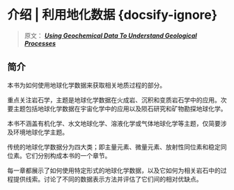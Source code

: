 # 介绍 | 利用地化数据 {docsify-ignore}

> 原文： [**_Using Geochemical Data To Understand Geological Processes_**](https://doi.org/10.1017/9781108777834 "利用地化数据原文链接")

## 简介

本书为如何使用地球化学数据来获取相关地质过程的部分。

重点关注岩石学，主题是地球化学数据在火成岩、沉积和变质岩石学中的应用。次要主题包括地球化学数据在宇宙化学中的应用以及陨石研究和矿物勘探地球化学。

本书不涵盖有机化学、水文地球化学、溶液化学或气体地球化学等主题，仅简要涉及环境地球化学主题。

传统的地球化学数据分为四大类；即主量元素、微量元素、放射性同位素和稳定同位素。它们分别构成本书的一个章节。

每一章都展示了如何使用特定形式的地球化学数据，以及它如何为相关岩石中的过程提供线索。讨论了不同的数据表示方法并评估了它们间的相对优缺点。